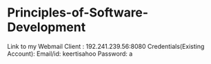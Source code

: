 # Principles-of-Software-Development
Link to my Webmail Client : 192.241.239.56:8080
Credentials(Existing Account):
Email/id: keertisahoo
Password: a
